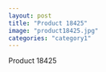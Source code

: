 ```yaml
---
layout: post
title: "Product 18425"
image: "product18425.jpg"
categories: "category1"
---
```

Product 18425
